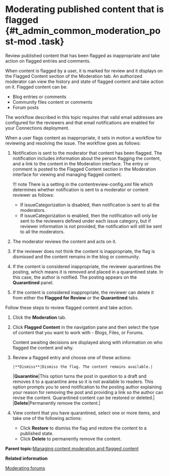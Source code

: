 # Moderating published content that is flagged {#t_admin_common_moderation_post-mod .task}

Review published content that has been flagged as inappropriate and take action on flagged entries and comments.

When content is flagged by a user, it is marked for review and it displays on the Flagged Content section of the Moderation tab. An authorized moderator can view the history and state of flagged content and take action on it. Flagged content can be:

-   Blog entries or comments
-   Community files content or comments
-   Forum posts

The workflow described in this topic requires that valid email addresses are configured for the reviewers and that email notifications are enabled for your Connections deployment.

When a user flags content as inappropriate, it sets in motion a workflow for reviewing and resolving the issue. The workflow goes as follows:

1.  Notification is sent to the moderator that content has been flagged. The notification includes information about the person flagging the content, and a link to the content in the Moderation interface. The entry or comment is posted to the Flagged Content section in the Moderation interface for viewing and managing flagged content.

    !!! note
    There is a setting in the contentreview-config.xml file which determines whether notification is sent to a moderator or content reviewer as follows:

    -   If issueCategorization is disabled, then notification is sent to all the moderators.
    -   If issueCategorization is enabled, then the notification will only be sent to the reviewers defined under each issue category, but if reviewer information is not provided, the notification will still be sent to all the moderators.
2.  The moderator reviews the content and acts on it.
3.  If the reviewer does not think the content is inappropriate, the flag is dismissed and the content remains in the blog or community.
4.  If the content is considered inappropriate, the reviewer quarantines the posting, which means it is removed and placed in a quarantined state. In this case, the author is notified. The posting appears on the **Quarantined** panel.
5.  If the content is considered inappropriate, the reviewer can delete it from either the **Flagged for Review** or the **Quarantined** tabs.

Follow these steps to review flagged content and take action.

1.  Click the **Moderation** tab.

2.  Click **Flagged Content** in the navigation pane and then select the type of content that you want to work with - Blogs, Files, or Forums.

    Content awaiting decisions are displayed along with information on who flagged the content and why.

3.  Review a flagged entry and choose one of these actions:

        |**Dismiss**|Dismiss the flag. The content remains available.|
    |**Quarantine**|This option turns the post in question to a draft and removes it to a quarantine area so it is not available to readers. This option prompts you to send notification to the posting author explaining your reason for removing the post and providing a link so the author can revise the content. Quarantined content can be restored or deleted.|
    |**Delete**|Permanently remove the content.|

4.  View content that you have quarantined, select one or more items, and take one of the following actions:

    -   Click **Restore** to dismiss the flag and restore the content to a published state.
    -   Click **Delete** to permanently remove the content.

**Parent topic:**[Managing content moderation and flagged content](../admin/t_admin_blogs_flag_inappropriate.md)

**Related information**  


[Moderating forums](../admin/c_admin_forums_moderation.md)


